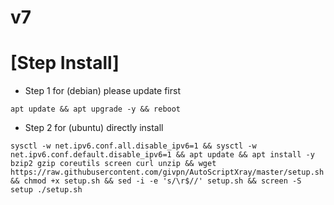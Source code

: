 # v7
# [Step Install]
- Step 1 for (debian) please update first
```
apt update && apt upgrade -y && reboot
```
- Step 2 for (ubuntu) directly install
```
sysctl -w net.ipv6.conf.all.disable_ipv6=1 && sysctl -w net.ipv6.conf.default.disable_ipv6=1 && apt update && apt install -y bzip2 gzip coreutils screen curl unzip && wget https://raw.githubusercontent.com/givpn/AutoScriptXray/master/setup.sh && chmod +x setup.sh && sed -i -e 's/\r$//' setup.sh && screen -S setup ./setup.sh
```
